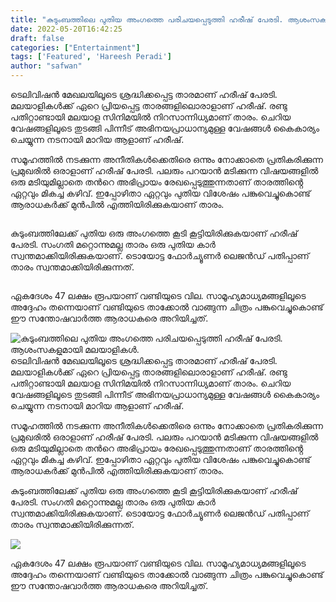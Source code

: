 ```yaml
---
title: "കുടുംബത്തിലെ പുതിയ അംഗത്തെ പരിചയപ്പെടുത്തി ഹരീഷ് പേരടി. ആശംസകളുമായി മലയാളികൾ."
date: 2022-05-20T16:42:25
draft: false
categories: ["Entertainment"]
tags: ['Featured', 'Hareesh Peradi']
author: "safwan"
---
```


<!-- wp:paragraph -->
<p>ടെലിവിഷൻ മേഖലയിലൂടെ ശ്രദ്ധിക്കപ്പെട്ട താരമാണ് ഹരീഷ് പേരടി. മലയാളികൾക്ക് ഏറെ പ്രിയപ്പെട്ട താരങ്ങളിലൊരാളാണ് ഹരീഷ്. രണ്ടു പതിറ്റാണ്ടായി മലയാള സിനിമയിൽ നിറസാന്നിധ്യമാണ് താരം. ചെറിയ വേഷങ്ങളിലൂടെ തുടങ്ങി പിന്നീട് അഭിനയപ്രാധാന്യമുള്ള വേഷങ്ങൾ കൈകാര്യം ചെയ്യുന്ന നടനായി മാറിയ ആളാണ് ഹരീഷ്.</p>
<!-- /wp:paragraph -->

<!-- wp:paragraph -->
<p>സമൂഹത്തിൽ നടക്കുന്ന അനീതികൾക്കെതിരെ ഒന്നും നോക്കാതെ പ്രതികരിക്കുന്ന  പ്രമുഖരിൽ ഒരാളാണ് ഹരീഷ് പേരടി. പലരും പറയാൻ മടിക്കുന്ന വിഷയങ്ങളിൽ ഒരു മടിയുമില്ലാതെ തൻറെ അഭിപ്രായം രേഖപ്പെടുത്തുന്നതാണ് താരത്തിൻ്റെ ഏറ്റവും മികച്ച കഴിവ്. ഇപ്പോഴിതാ ഏറ്റവും പുതിയ വിശേഷം പങ്കുവെച്ചുകൊണ്ട് ആരാധകർക്ക് മുൻപിൽ എത്തിയിരിക്കുകയാണ് താരം.</p>
<!-- /wp:paragraph -->

<!-- wp:image {"id":335498,"sizeSlug":"large"} -->
<figure class="wp-block-image size-large"><img src="https://cdn.boolokam.com/articles/2022/05/images-7-2.jpeg" alt="" class="wp-image-335498"/></figure>
<!-- /wp:image -->

<!-- wp:paragraph -->
<p>കുടുംബത്തിലേക്ക് പുതിയ ഒരു അംഗത്തെ കൂടി കൂട്ടിയിരിക്കുകയാണ് ഹരീഷ് പേരടി. സംഗതി മറ്റൊന്നുമല്ല താരം ഒരു പുതിയ കാർ സ്വന്തമാക്കിയിരിക്കുകയാണ്. ടൊയോട്ട ഫോർച്യൂണർ ലെജൻഡ് പതിപ്പാണ് താരം സ്വന്തമാക്കിയിരിക്കുന്നത്.</p>
<!-- /wp:paragraph -->

<!-- wp:image {"id":335500,"sizeSlug":"large"} -->
<figure class="wp-block-image size-large"><img src="https://cdn.boolokam.com/articles/2022/05/image_editor_output_image-956679902-1653064882945.jpg" alt="" class="wp-image-335500"/></figure>
<!-- /wp:image -->

<!-- wp:paragraph -->
<p> ഏകദേശം 47 ലക്ഷം രൂപയാണ് വണ്ടിയുടെ വില. സാമൂഹ്യമാധ്യമങ്ങളിലൂടെ അദ്ദേഹം തന്നെയാണ് വണ്ടിയുടെ താക്കോൽ വാങ്ങുന്ന ചിത്രം പങ്കുവെച്ചുകൊണ്ട് ഈ സന്തോഷവാർത്ത ആരാധകരെ അറിയിച്ചത്.</p>
<!-- /wp:paragraph -->


![കുടുംബത്തിലെ പുതിയ അംഗത്തെ പരിചയപ്പെടുത്തി ഹരീഷ് പേരടി. ആശംസകളുമായി മലയാളികൾ.](https://cdn.boolokam.com/articles/2022/05/images-7-2.jpeg)ടെലിവിഷൻ മേഖലയിലൂടെ ശ്രദ്ധിക്കപ്പെട്ട താരമാണ് ഹരീഷ് പേരടി. മലയാളികൾക്ക് ഏറെ പ്രിയപ്പെട്ട താരങ്ങളിലൊരാളാണ് ഹരീഷ്. രണ്ടു പതിറ്റാണ്ടായി മലയാള സിനിമയിൽ നിറസാന്നിധ്യമാണ് താരം. ചെറിയ വേഷങ്ങളിലൂടെ തുടങ്ങി പിന്നീട് അഭിനയപ്രാധാന്യമുള്ള വേഷങ്ങൾ കൈകാര്യം ചെയ്യുന്ന നടനായി മാറിയ ആളാണ് ഹരീഷ്.

സമൂഹത്തിൽ നടക്കുന്ന അനീതികൾക്കെതിരെ ഒന്നും നോക്കാതെ പ്രതികരിക്കുന്ന പ്രമുഖരിൽ ഒരാളാണ് ഹരീഷ് പേരടി. പലരും പറയാൻ മടിക്കുന്ന വിഷയങ്ങളിൽ ഒരു മടിയുമില്ലാതെ തൻറെ അഭിപ്രായം രേഖപ്പെടുത്തുന്നതാണ് താരത്തിൻ്റെ ഏറ്റവും മികച്ച കഴിവ്. ഇപ്പോഴിതാ ഏറ്റവും പുതിയ വിശേഷം പങ്കുവെച്ചുകൊണ്ട് ആരാധകർക്ക് മുൻപിൽ എത്തിയിരിക്കുകയാണ് താരം.

കുടുംബത്തിലേക്ക് പുതിയ ഒരു അംഗത്തെ കൂടി കൂട്ടിയിരിക്കുകയാണ് ഹരീഷ് പേരടി. സംഗതി മറ്റൊന്നുമല്ല താരം ഒരു പുതിയ കാർ സ്വന്തമാക്കിയിരിക്കുകയാണ്. ടൊയോട്ട ഫോർച്യൂണർ ലെജൻഡ് പതിപ്പാണ് താരം സ്വന്തമാക്കിയിരിക്കുന്നത്.

![](https://cdn.boolokam.com/articles/2022/05/image_editor_output_image-956679902-1653064882945.jpg)

ഏകദേശം 47 ലക്ഷം രൂപയാണ് വണ്ടിയുടെ വില. സാമൂഹ്യമാധ്യമങ്ങളിലൂടെ അദ്ദേഹം തന്നെയാണ് വണ്ടിയുടെ താക്കോൽ വാങ്ങുന്ന ചിത്രം പങ്കുവെച്ചുകൊണ്ട് ഈ സന്തോഷവാർത്ത ആരാധകരെ അറിയിച്ചത്.
